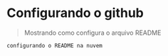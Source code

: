 # Configurando o github

> Mostrando como configura o arquivo README

```
configurando o README na nuvem
```
